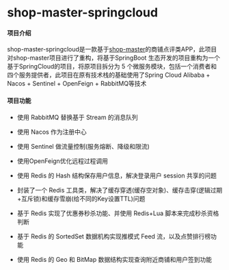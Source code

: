 # shop-master-springcloud

#### 项目介绍

shop-master-springcloud是一款基于[shop-master](https://github.com/Mack189/shop-master)的商铺点评类APP，此项目对shop-master项目进行了重构，将基于SpringBoot 生态开发的项目重构为一个基于SpringCloud的项目，将原项目拆分为 5 个微服务模块，包括一个消费者和四个服务提供者，此项目在原有技术栈的基础使用了Spring Cloud Alibaba + Nacos + Sentinel + OpenFeign + RabbitMQ等技术

#### 项目功能

- 使用 RabbitMQ 替换基于 Stream 的消息队列

- 使用 Nacos 作为注册中心

- 使用 Sentinel 做流量控制(服务熔断、降级和限流)

- 使用OpenFeign优化远程过程调用

- 使用 Redis 的 Hash 结构保存用户信息，解决登录用户 session 共享的问题

- 封装了一个 Redis 工具类，解决了缓存穿透(缓存空对象)、缓存击穿(逻辑过期+互斥锁)和缓存雪崩(给不同的Key设置TTL)问题
- 基于 Redis 实现了优惠券秒杀功能、并使用 Redis+Lua 脚本来完成秒杀资格判断
- 基于 Redis 的 SortedSet 数据机构实现推模式 Feed 流，以及点赞排行榜功能
- 使用 Redis 的 Geo 和 BitMap 数据结构实现查询附近商铺和用户签到功能
